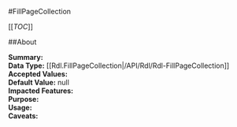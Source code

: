 #FillPageCollection

[[_TOC_]]

##About

**Summary:**   
**Data Type:** [[Rdl.FillPageCollection|/API/Rdl/Rdl-FillPageCollection]]  
**Accepted Values:**   
**Default Value:** null  
**Impacted Features:**   
**Purpose:**   
**Usage:**   
**Caveats:**   

